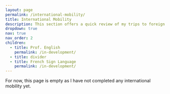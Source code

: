 ```yaml
---
layout: page
permalink: /international-mobility/
title: International Mobility
description: This section offers a quick review of my trips to foreign countries, including those for School exchanges / double diplomas.
dropdown: true
nav: true
nav_order: 2
children:
  - title: Prof. English
    permalink: /in-development/
  - title: divider
  - title: French Sign Language
    permalink: /in-development/
---
```


For now, this page is empty as I have not completed any international mobility yet.
